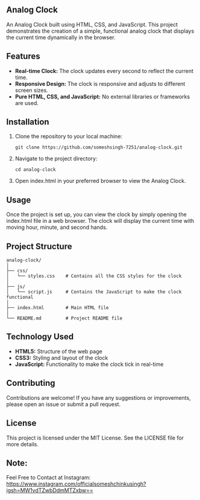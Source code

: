 ## Analog Clock

An Analog Clock built using HTML, CSS, and JavaScript. This project demonstrates the creation of a simple, functional analog clock that displays the current time dynamically in the browser.

## Features
- **Real-time Clock:** The clock updates every second to reflect the current time.
- **Responsive Design:** The clock is responsive and adjusts to different screen sizes.
- **Pure HTML, CSS, and JavaScript:** No external libraries or frameworks are used.

## Installation
1. Clone the repository to your local machine:

       git clone https://github.com/someshsingh-7251/analog-clock.git
2. Navigate to the project directory:

       cd analog-clock
3. Open index.html in your preferred browser to view the Analog Clock.

## Usage
Once the project is set up, you can view the clock by simply opening the index.html file in a web browser. The clock will display the current time with moving hour, minute, and second hands.

## Project Structure

    analog-clock/
    │
    ├── css/
    │   └── styles.css    # Contains all the CSS styles for the clock
    │
    ├── js/
    │   └── script.js     # Contains the JavaScript to make the clock functional
    │
    ├── index.html        # Main HTML file
    │
    └── README.md         # Project README file

## Technology Used
- **HTML5:** Structure of the web page
- **CSS3:** Styling and layout of the clock
- **JavaScript:** Functionality to make the clock tick in real-time

## Contributing
Contributions are welcome! If you have any suggestions or improvements, please open an issue or submit a pull request.

## License
This project is licensed under the MIT License. See the LICENSE file for more details.

## Note:
Feel Free to Contact at Instagram: https://www.instagram.com/officialsomeshchinkusingh?igsh=MW1vdTZwbDdmMTZxbw==

